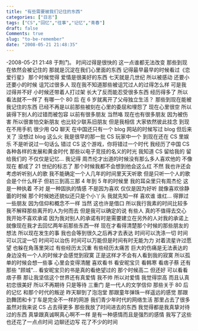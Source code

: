 ```yaml
---
title: "有些需要被我们记住的东西"
categories: ["日志"]
tags: ["CS","回忆","往事","记忆","青春"]
draft: false
Comments: true
slug: "to-be-remember"
date: "2008-05-21 21:48:35"
---
```


-2008-05-21 21:48 于荆门。
时间过得是很快的
这一点谁都无法改变
那些到现在依然会被记住的
那就是沉淀在我们心里面的东西
记得最早最早的时候看过《恋爱行星》
那个时候觉得
爱情是很美好的东西
七天就是几世纪
所以被感动
还要小还要小的时候
诅咒过很多人
现在我不知道那些被诅咒过人的过得怎么样
可是我
过得并不好
小时候还带着人打过架
长大了反而能忍受很多东西
经历得多了
所以看法就不一样了
有哪一个 80 后
在 6 岁就离开了父母独立生活？
那些到现在能被我记住的东西
已经不再是以前那些被刻在心里的委屈和埋怨了
现在心里很空
所以装得下别人的过错而被包容
以前有很多朋友
当然咯
现在也有很多朋友
因为被伤害
所以很害怕交新朋友
也比较少联系旧朋友
但是我相信
大家依然彼此挂念
到现在不用手机
很少用 QQ 聊天
在中国还只有一个 blog 网站的时候写过 blog
但后来关了
没想过 blog 这么火
我是很早的那一批 CS 玩家中一个
到现在还在 CS 里娱乐
不是听说过一句话么
错过 CS 这个游戏，你将错过一个时代
我经历了中国 CS 各种各样的发展和黄金时代
那些以电子竞技的名义的时光
我知道
CS 留给我的
留给我们的
不仅仅是记忆...
我记得
周杰伦才出道的时候没有那么多人喜欢他的
不像现在
都成了 21 世纪的标志了
那个时候我都不会想到他会这么红
不然
我也许还会考虑听听别人的歌
我不能确定一个人几年的时间里天天听歌
但是只听一个人的歌
会是个什么样子
但初三到高三那 4 年到 5 年的时候里
我的耳朵里只有周杰伦
这是一种执着
不对
是一种固执的情感
不是因为喜欢
仅仅是因为好听
就像喜欢徐静蕾的时候
那个时候她还貌似还只是个小丫头
我就先知一样
喜欢谁
谁红...
得罪过一些朋友
因为信仰和概念不一样
当然
这也许是借口
所以我行我素的时间比较多
我不解释那些离开的人为何而去
但是我可以确定的说
有些人
真的不值得去交心
我开始不喜欢承诺
因为我对别人的承诺有时是需要建立在另外的人对我的承诺上
就像现在我才去回忆两年前那些东西一样
现在才看得清楚那个时候的那些朋友的想法
所以现在发生的事
我也会等到很久之后再才去表达
时间可以洗涤一切
时间可以沉淀一切
时间可以治伤
时间可以万能但是时间有时无能为力
对着流星许过愿望
也躲在角落里哭过
有些经历太沉重
有些经历太痛苦
巨大的伤痛是无法表达的
身边没有一个人的时候才会感觉到寂寞
正是这样才不会有人看到我的寂寞
所以孤单的时候会想一些事
心里会变得清醒
喜欢看书
看安昵宝贝
看韩寒
看痞子蔡
还有那些 "顾城"...
看安昵宝贝的书是真的看绝望过的
那个时候高二
但还好
可以看看痞子蔡
那让我坚信这个世界还有真爱情
我不帅
所以对爱情
我觉得崇高
而且认真
初恋很美好
所以不再期待
只是等待
三重门
是一代人的文学信仰
那些关于 80 后的记忆
和那个时代的叛逆
昨天聊到了泡泡堂
那跟童年弹珠一样遥远的感觉
那跟劲舞团和卡丁车是完全不一样的网游
我们青少年时代的网络生活
那里占去了很多
虽然对我来说
CS 占去得更多
那些我放了时间进去的东西
我觉得都是我真挚对待过的东西
真挚跟真诚啊真心啊不一样
是有一种感情而且是强烈的感情
我写了这些
也还花了一点点时间
边聊还边写
花了不少的时间

